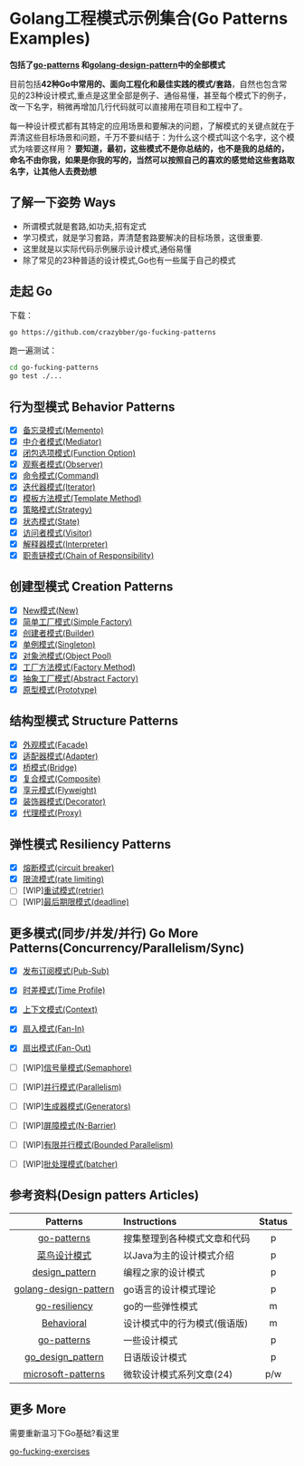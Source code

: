 # Golang工程模式示例集合(Go Patterns Examples)

**包括了[go-patterns](https://github.com/tmrts/go-patterns) 和[golang-design-pattern](https://github.com/senghoo/golang-design-pattern)中的全部模式**

目前包括**42种Go中常用的、面向工程化和最佳实践的模式/套路**，自然也包含常见的23种设计模式,重点是这里全部是例子、通俗易懂，甚至每个模式下的例子，改一下名字，稍微再增加几行代码就可以直接用在项目和工程中了。

每一种设计模式都有其特定的应用场景和要解决的问题，了解模式的关键点就在于弄清这些目标场景和问题，千万不要纠结于：为什么这个模式叫这个名字，这个模式为啥要这样用？ **要知道，最初，这些模式不是你总结的，也不是我的总结的，命名不由你我，如果是你我的写的，当然可以按照自己的喜欢的感觉给这些套路取名字，让其他人去费劲想**

## 了解一下姿势 Ways

+ 所谓模式就是套路,如功夫,招有定式
+ 学习模式，就是学习套路，弄清楚套路要解决的目标场景，这很重要.
+ 这里就是以实际代码示例展示设计模式,通俗易懂
+ 除了常见的23种普适的设计模式,Go也有一些属于自己的模式

## 走起 Go

下载：

```bash
go https://github.com/crazybber/go-fucking-patterns
```

跑一遍测试：

```bash
cd go-fucking-patterns
go test ./...
```

## 行为型模式 Behavior Patterns

+ [x] [备忘录模式(Memento)](./behavior/09_memento)
+ [x] [中介者模式(Mediator)](./behavior/01_mediator)
+ [x] [闭包选项模式(Function Option)](./behavior/02_option)
+ [x] [观察者模式(Observer)](./behavior/03_observer)
+ [x] [命令模式(Command)](./behavior/11_command)
+ [x] [迭代器模式(Iterator)](./behavior/04_iterator)
+ [x] [模板方法模式(Template Method)](./behavior/05_template_method)
+ [x] [策略模式(Strategy)](./behavior/12_strategy)
+ [x] [状态模式(State)](./behavior/behavior16_state)
+ [x] [访问者模式(Visitor)](./behavior/07_visitor)
+ [x] [解释器模式(Interpreter)](./behavior/08_interpreter)
+ [x] [职责链模式(Chain of Responsibility)](./behavior/06_chain_of_responsibility)

## 创建型模式 Creation Patterns

+ [x] [New模式(New)](./creation/01_new)
+ [x] [简单工厂模式(Simple Factory)](./creation/02_simple_factory)
+ [x] [创建者模式(Builder)](./creation/03_builder)
+ [x] [单例模式(Singleton)](./creation/06_singleton)
+ [x] [对象池模式(Object Pool)](./creation/04_object_pool)
+ [x] [工厂方法模式(Factory Method)](./creation/05_factory_method)
+ [x] [抽象工厂模式(Abstract Factory)](./creation/08_abstract_factory)
+ [x] [原型模式(Prototype)](./creation/07_prototype)

## 结构型模式 Structure Patterns

+ [x] [外观模式(Facade)](./structure/01_facade)
+ [x] [适配器模式(Adapter)](./structure/02_adapter)
+ [x] [桥模式(Bridge)](./structure/03_bridge)
+ [x] [复合模式(Composite)](./structure/05_composite)
+ [x] [享元模式(Flyweight)](./structure/04_flyweight)
+ [x] [装饰器模式(Decorator)](./structure/06_decorator)
+ [x] [代理模式(Proxy)](./structure/07_proxy)

## 弹性模式 Resiliency Patterns

+ [x] [熔断模式(circuit breaker)](./resiliency/01_circuit_breaker)
+ [x] [限流模式(rate limiting)](./resiliency/02_rate_limiting)
+ [ ] [WIP][重试模式(retrier)](./resiliency/04_retrier)
+ [ ] [WIP][最后期限模式(deadline)](./resiliency/03_deadline)

## 更多模式(同步/并发/并行) Go More Patterns(Concurrency/Parallelism/Sync)

+ [x] [发布订阅模式(Pub-Sub)](./gomore/01_messages)
+ [x] [时差模式(Time Profile)](./gomore/02_profiles)
+ [x] [上下文模式(Context)](./gomore/03_context)
+ [x] [扇入模式(Fan-In)](./gomore/04_fan_in)
+ [x] [扇出模式(Fan-Out)](./gomore/05_fan_out)
+ [ ] [WIP][信号量模式(Semaphore)](./gomore/08_semaphore)
+ [ ] [WIP][并行模式(Parallelism)](./gomore/09_parallelism)
+ [ ] [WIP][生成器模式(Generators)](./gomore/10_generators)
+ [ ] [WIP][屏障模式(N-Barrier)](./gomore/11_n_barrier)
+ [ ] [WIP][有限并行模式(Bounded Parallelism)](./gomore/12_bounded_parallelism)
+ [ ] [WIP][批处理模式(batcher)](./gomore/13_batcher)



## 参考资料(Design patters Articles)

| Patterns | Instructions | Status |
|:-------:|:----------- |:------:|
| [go-patterns](https://github.com/crazybber/go-patterns)|搜集整理到各种模式文章和代码|p|
| [菜鸟设计模式](https://www.runoob.com/design-pattern/design-pattern-tutorial.html)|以Java为主的设计模式介绍|p|
| [design_pattern](http://c.biancheng.net/design_pattern)|编程之家的设计模式|p|
| [golang-design-pattern](https://github.com/senghoo/golang-design-pattern)|go语言的设计模式理论|p|
| [go-resiliency](https://github.com/eapache/go-resiliency)|go的一些弹性模式 |m|
| [Behavioral](https://github.com/AlexanderGrom/go-patterns/tree/master/Behavioral)|设计模式中的行为模式(俄语版)|m|
| [go-patterns](https://github.com/sevenelevenlee/go-patterns)|一些设计模式 |p|
| [go_design_pattern](https://github.com/monochromegane/go_design_pattern)|日语版设计模式|p|
| [microsoft-patterns](https://docs.microsoft.com/en-us/previous-versions/msp-n-p/dn600223(v=pandp.10))|微软设计模式系列文章(24)|p/w|

## 更多 More

需要重新温习下Go基础?看这里

[go-fucking-exercises](https://github.com/crazybber/go-fucking-exercise)
